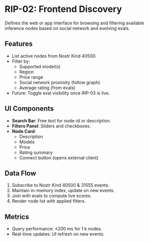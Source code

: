 # RIP-02: Frontend Discovery

Defines the web or app interface for browsing and filtering available inference nodes based on social network and evolving evals.

## Features

- List active nodes from Nostr Kind 40500.
- Filter by:
  - Supported model(s)
  - Region
  - Price range
  - Social network proximity (follow graph)
  - Average rating (from evals)
- Future: Toggle eval visibility once RIP-03 is live.

## UI Components

- **Search Bar**: Free text for node-id or description.
- **Filters Panel**: Sliders and checkboxes.
- **Node Card**:
  - Description
  - Models
  - Price
  - Rating summary
  - Connect button (opens external client)

## Data Flow

1. Subscribe to Nostr Kind 40500 & 31555 events.
2. Maintain in-memory index, update on new events.
3. Join with evals to compute live scores.
4. Render node list with applied filters.

## Metrics

- Query performance: ≤200 ms for 1 k nodes.
- Real-time updates: UI refresh on new events.
